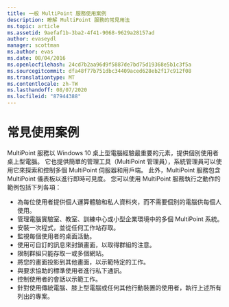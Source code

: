 ```yaml
---
title: 一般 MultiPoint 服務使用案例
description: 瞭解 MultiPoint 服務的常見用法
ms.topic: article
ms.assetid: 9aefaf1b-3ba2-4f41-9068-9629a28157ad
author: evaseydl
manager: scottman
ms.author: evas
ms.date: 08/04/2016
ms.openlocfilehash: 24cd7b2aa96d9f5887de7bd75d19368e5b1c3f5a
ms.sourcegitcommit: dfa48f77b751dbc34409aced628eb2f17c912f08
ms.translationtype: MT
ms.contentlocale: zh-TW
ms.lasthandoff: 08/07/2020
ms.locfileid: "87944388"
---
```

# <a name="common-usage-scenarios"></a>常見使用案例
MultiPoint 服務以 Windows 10 桌上型電腦經驗最重要的元素，提供個別使用者桌上型電腦。 它也提供簡單的管理工具（MultiPoint 管理員），系統管理員可以使用它來探索和控制多個 MultiPoint 伺服器和用戶端。 此外，MultiPoint 服務包含 MultiPoint 儀表板以進行即時可見度。 您可以使用 MultiPoint 服務執行之動作的範例包括下列各項：

- 為每位使用者提供個人運算體驗和私人資料夾，而不需要個別的電腦供每個人使用。
- 管理電腦實驗室、教室、訓練中心或小型企業環境中的多個 MultiPoint 系統。
- 安裝一次程式，並從任何工作站存取。
- 監視每個使用者的桌面活動。
- 使用可自訂的訊息來封鎖畫面，以取得群組的注意。
- 限制群組只能存取一或多個網站。
- 將您的畫面投影到其他畫面，以示範特定的工作。
- 與要求協助的標準使用者進行私下通訊。
- 控制使用者的會話以示範工作。
- 針對使用傳統電腦、膝上型電腦或任何其他行動裝置的使用者，執行上述所有列出的專案。